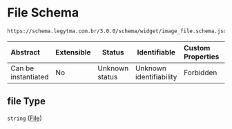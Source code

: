 # File Schema

```txt
https://schema.legytma.com.br/3.0.0/schema/widget/image_file.schema.json#/properties/file
```




| Abstract            | Extensible | Status         | Identifiable            | Custom Properties | Additional Properties | Access Restrictions | Defined In                                                                                 |
| :------------------ | ---------- | -------------- | ----------------------- | :---------------- | --------------------- | ------------------- | ------------------------------------------------------------------------------------------ |
| Can be instantiated | No         | Unknown status | Unknown identifiability | Forbidden         | Allowed               | none                | [image_file.schema.json\*](../schema/widget/image_file.schema.json) |

## file Type

`string` ([File](image_file-properties-file.md))
